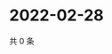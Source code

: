 # 2022-02-28

共 0 条

<!-- BEGIN WEIBO -->
<!-- 最后更新时间 Mon Feb 28 2022 13:13:52 GMT+0800 (China Standard Time) -->

<!-- END WEIBO -->
